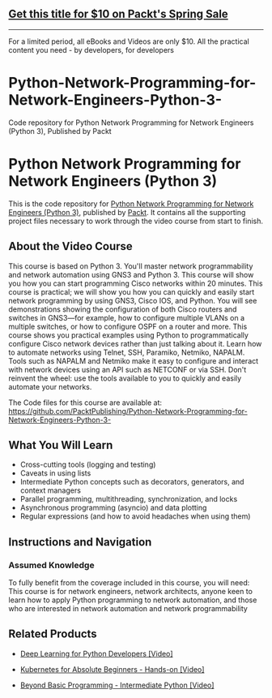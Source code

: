 ## [Get this title for $10 on Packt's Spring Sale](https://www.packt.com/V13393?utm_source=github&utm_medium=packt-github-repo&utm_campaign=spring_10_dollar_2022)
-----
For a limited period, all eBooks and Videos are only $10. All the practical content you need \- by developers, for developers

# Python-Network-Programming-for-Network-Engineers-Python-3-
Code repository for Python Network Programming for Network Engineers (Python 3), Published by Packt
# Python Network Programming for Network Engineers (Python 3)
This is the code repository for [Python Network Programming for Network Engineers (Python 3)](https://www.packtpub.com/big-data-and-business-intelligence/beyond-basic-programming-intermediate-python-video?utm_source=github&utm_medium=repository&utm_campaign=9781838559458), published by [Packt](https://www.packtpub.com/?utm_source=github). It contains all the supporting project files necessary to work through the video course from start to finish.
## About the Video Course
This course is based on Python 3. You'll master network programmability and network automation using GNS3 and Python 3. This course will show you how you can start programming Cisco networks within 20 minutes. This course is practical; we will show you how you can quickly and easily start network programming by using GNS3, Cisco IOS, and Python. You will see demonstrations showing the configuration of both Cisco routers and switches in GNS3—for example, how to configure multiple VLANs on a multiple switches, or how to configure OSPF on a router and more. This course shows you practical examples using Python to programmatically configure Cisco network devices rather than just talking about it. Learn how to automate networks using Telnet, SSH, Paramiko, Netmiko, NAPALM. Tools such as NAPALM and Netmiko make it easy to configure and interact with network devices using an API such as NETCONF or via SSH. Don't reinvent the wheel: use the tools available to you to quickly and easily automate your networks.

The Code files for this course are available at: https://github.com/PacktPublishing/Python-Network-Programming-for-Network-Engineers-Python-3-

<H2>What You Will Learn</H2>
<DIV class=book-info-will-learn-text>
<UL>
<LI>Cross-cutting tools (logging and testing) 
<LI>Caveats in using lists&nbsp; 
<LI>Intermediate Python concepts such as decorators, generators, and context managers 
<LI>Parallel programming, multithreading, synchronization, and locks&nbsp; 
<LI>Asynchronous programming (asyncio) and data plotting&nbsp; 
<LI>Regular expressions (and how to avoid headaches when using them) </LI></UL></DIV>

## Instructions and Navigation
### Assumed Knowledge
To fully benefit from the coverage included in this course, you will need:<br/>
This course is for network engineers, network architects, anyone keen to learn how to apply Python programming to network automation, and those who are interested in network automation and network programmability

   

## Related Products
* [Deep Learning for Python Developers [Video]](https://www.packtpub.com/big-data-and-business-intelligence/beyond-basic-programming-intermediate-python-video?utm_source=github&utm_medium=repository&utm_campaign=9781838559458)

* [Kubernetes for Absolute Beginners - Hands-on [Video]](https://www.packtpub.com/big-data-and-business-intelligence/beyond-basic-programming-intermediate-python-video?utm_source=github&utm_medium=repository&utm_campaign=9781838559458)

* [Beyond Basic Programming - Intermediate Python [Video]](https://www.packtpub.com/big-data-and-business-intelligence/beyond-basic-programming-intermediate-python-video?utm_source=github&utm_medium=repository&utm_campaign=9781838559458)

